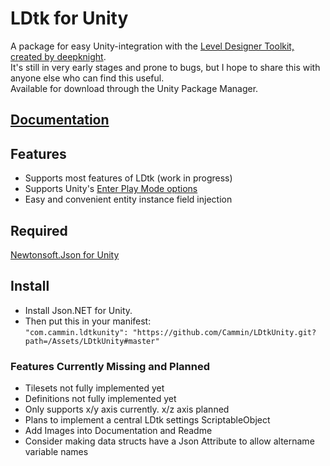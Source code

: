 # LDtk for Unity
A package for easy Unity-integration with the [Level Designer Toolkit, created by deepknight](https://github.com/deepnight/ldtk).  
It's still in very early stages and prone to bugs, but I hope to share this with anyone else who can find this useful.  
Available for download through the Unity Package Manager.  

## [Documentation](https://github.com/Cammin/LDtkUnity/blob/master/DOCUMENTATION.md)  

## Features  
- Supports most features of LDtk (work in progress)  
- Supports Unity's [Enter Play Mode options](https://docs.unity3d.com/Manual/ConfigurableEnterPlayMode.html)  
- Easy and convenient entity instance field injection

## Required

[Newtonsoft.Json for Unity](https://github.com/jilleJr/Newtonsoft.Json-for-Unity)

## Install  
- Install Json.NET for Unity.
- Then put this in your manifest:  
 ```"com.cammin.ldtkunity": "https://github.com/Cammin/LDtkUnity.git?path=/Assets/LDtkUnity#master"```
 
 ### Features Currently Missing and Planned
 
 - Tilesets not fully implemented yet
 - Definitions not fully implemented yet
 - Only supports x/y axis currently. x/z axis planned
 - Plans to implement a central LDtk settings ScriptableObject
 - Add Images into Documentation and Readme
 - Consider making data structs have a Json Attribute to allow altername variable names
